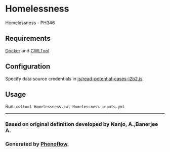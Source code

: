 # Homelessness

Homelessness - PH346

## Requirements

[Docker](https://docs.docker.com/install/) and [CWLTool](https://github.com/common-workflow-language/cwltool#install)

## Configuration

Specify data source credentials in [js/read-potential-cases-i2b2.js](js/read-potential-cases-i2b2.js).

## Usage

Run: `cwltool Homelessness.cwl Homelessness-inputs.yml`

***

### Based on original definition developed by Nanjo, A.,Banerjee A.
### Generated by [Phenoflow](https://kclhi.org/phenoflow).
